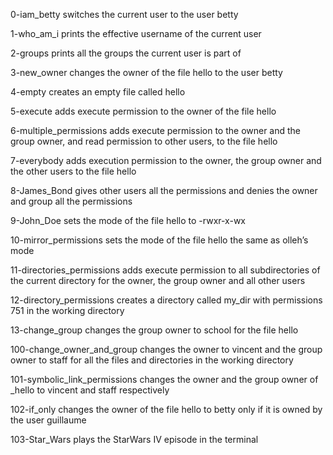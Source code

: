 0-iam_betty switches the current user to the user betty

1-who_am_i prints the effective username of the current user

2-groups prints all the groups the current user is part of

3-new_owner changes the owner of the file hello to the user betty

4-empty creates an empty file called hello

5-execute adds execute permission to the owner of the file hello

6-multiple_permissions adds execute permission to the owner and the group owner, and read permission to other users, to the file hello

7-everybody adds execution permission to the owner, the group owner and the other users to the file hello

8-James_Bond gives other users all the permissions and denies the owner and group all the permissions

9-John_Doe sets the mode of the file hello to -rwxr-x-wx

10-mirror_permissions sets the mode of the file hello the same as olleh’s mode

11-directories_permissions adds execute permission to all subdirectories of the current directory for the owner, the group owner and all other users

12-directory_permissions creates a directory called my_dir with permissions 751 in the working directory

13-change_group changes the group owner to school for the file hello

100-change_owner_and_group changes the owner to vincent and the group owner to staff for all the files and directories in the working directory

101-symbolic_link_permissions changes the owner and the group owner of _hello to vincent and staff respectively

102-if_only changes the owner of the file hello to betty only if it is owned by the user guillaume

103-Star_Wars plays the StarWars IV episode in the terminal 
